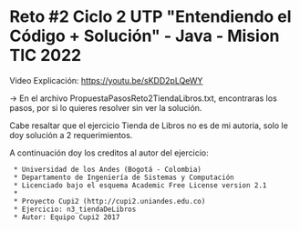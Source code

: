 # Reto #2 Ciclo 2 UTP "Entendiendo el Código + Solución" - Java - Mision TIC 2022

Video Explicación: https://youtu.be/sKDD2pLQeWY

→ En el archivo PropuestaPasosReto2TiendaLibros.txt, encontraras los pasos, por si lo quieres resolver sin ver la solución.

Cabe resaltar que el ejercicio Tienda de Libros no es de mi autoria, solo le doy solución a 2 requerimientos.

A continuación doy los creditos al autor del ejercicio:
~~~~~~~~~~~~~~~~~~~~~~~~~~~~~~~~~~~~~~~~~~~~~~~~~~~~~~~~~~~~~~~~~~~
 * Universidad de los Andes (Bogotá - Colombia)
 * Departamento de Ingeniería de Sistemas y Computación 
 * Licenciado bajo el esquema Academic Free License version 2.1 
 *
 * Proyecto Cupi2 (http://cupi2.uniandes.edu.co)
 * Ejercicio: n3_tiendaDeLibros
 * Autor: Equipo Cupi2 2017
~~~~~~~~~~~~~~~~~~~~~~~~~~~~~~~~~~~~~~~~~~~~~~~~~~~~~~~~~~~~~~~~~~~~ 
